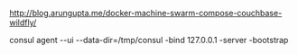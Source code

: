 http://blog.arungupta.me/docker-machine-swarm-compose-couchbase-wildfly/

consul agent --ui --data-dir=/tmp/consul -bind 127.0.0.1 -server -bootstrap
